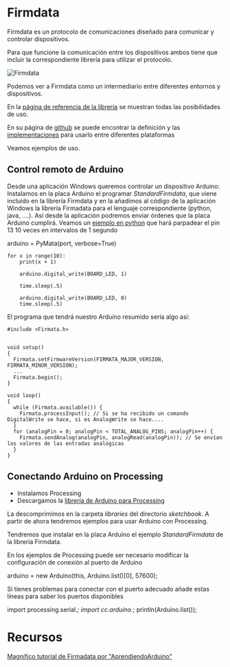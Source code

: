 # Firmdata

Firmdata es un protocolo de comunicaciones diseñado para comunicar y controlar  dispositivos.

Para que funcione la comunicación entre los dispositivos ambos tiene que incluir la correspondiente librería para utilizar el protocolo.

![Firmdata](https://aprendiendoarduino.files.wordpress.com/2016/03/1_architecture.png?w=624)

Podemos ver a Firmdata como un intermediario entre diferentes entornos y dispositivos.

En la [página de referencia de la librería](https://www.arduino.cc/en/Reference/Firmata) se muestran todas las posibilidades de uso.

En su página de [github](https://github.com/firmata/protocol) se puede encontrar la definición y las [implementaciones](https://github.com/firmata/protocol#firmata-client-libraries) para usarlo entre diferentes plataformas


Veamos ejemplos de uso.

## Control remoto de Arduino

 Desde una aplicación Windows queremos controlar un dispositivo Arduino: Instalamos en la placa Arduino el programar _StandardFirmdata_, que viene incluído en la librería Firmdata y en la añadimos al código de la aplicación Windows la librería Firmadata para el lenguaje correspondiente (python, java, ....). Así desde la aplicación podremos enviar órdenes que la placa Arduino cumplirá. Veamos un [ejemplo en python](https://github.com/jecrespo/Aprendiendo-Arduino/blob/master/Ejercicio38-Firmata/Python_Firmata/blink.py) que hará parpadear el pin 13 10 veces en intervalos de 1 segundo

arduino = PyMata(port, verbose=True)

    for x in range(10):
        print(x + 1)

        arduino.digital_write(BOARD_LED, 1)

        time.sleep(.5)

        arduino.digital_write(BOARD_LED, 0)
        time.sleep(.5)


El programa que tendrá nuestro Arduino resumido sería algo así:

    #include <Firmata.h>


    void setup()
    {
      Firmata.setFirmwareVersion(FIRMATA_MAJOR_VERSION, FIRMATA_MINOR_VERSION);
      ...
      Firmata.begin();
    }

    void loop()
    {
      while (Firmata.available()) {
        Firmata.processInput(); // Si se ha recibido un comando DigitalWrite se hace, si es AnalogWrite se hace....
      }
      for (analogPin = 0; analogPin < TOTAL_ANALOG_PINS; analogPin++) {
        Firmata.sendAnalog(analogPin, analogRead(analogPin)); // Se envían los valores de las entradas analógicas
      }
    }

## Conectando Arduino on Processing

* Instalamos Processing
* Descargamos la [librería de Arduino para Processing](https://github.com/firmata/processing/releases/tag/latest)

La descomprimimos en la carpeta _libraries_ del directorio _sketchbook_. A partir de ahora tendremos ejemplos para usar Arduino con Processing.

Tendremos que instalar en la placa Arduino el ejemplo _StandardFirmdata_ de la librería Firmdata.

En los ejemplos de Processing puede ser necesario modificar la configuración de conexión al puerto de Arduino

  arduino = new Arduino(this, Arduino.list()[0], 57600);

Si tienes problemas para conectar con el puerto adecuado añade estas líneas para saber los puertos disponibles

  import processing.serial.*;
  import cc.arduino.*;
  println(Arduino.list());

# Recursos

[Magnífico tutorial de Firmadata por "AprendiendoArduino"](https://aprendiendoarduino.wordpress.com/2016/03/06/firmata/)
